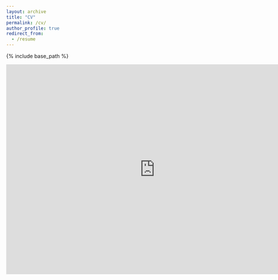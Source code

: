 ```yaml
---
layout: archive
title: "CV"
permalink: /cv/
author_profile: true
redirect_from:
  - /resume
---
```


{% include base_path %}

<embed src="https://OwenPi314.github.io/files/CV.pdf" type="application/pdf" width="800px" height="566px"/>